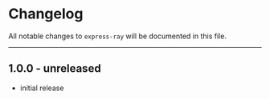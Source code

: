 # Changelog

All notable changes to `express-ray` will be documented in this file.

---

## 1.0.0 - unreleased

- initial release
